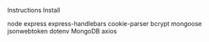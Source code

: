 Instructions
Install

node
express
express-handlebars
cookie-parser
bcrypt
mongoose
jsonwebtoken
dotenv
MongoDB
axios